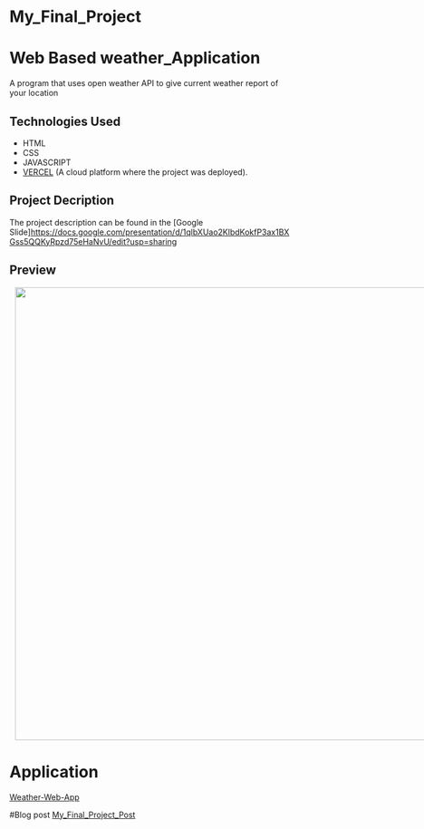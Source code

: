 # My_Final_Project

# Web Based weather_Application
A program that uses open weather API to give current weather report of your location

## Technologies Used
  - HTML
  - CSS
  - JAVASCRIPT
  - [VERCEL](https://vercel.com/home) (A cloud platform where the project was deployed).

## Project Decription 
The project description can be found in the [Google Slide]https://docs.google.com/presentation/d/1qlbXUao2KlbdKokfP3ax1BXGss5QQKyRpzd75eHaNvU/edit?usp=sharing

## Preview
<div style="display:flex">
     <div style="flex:1;padding-left:10px;">
          <img src="https://user-images.githubusercontent.com/99515673/225871316-8aa48ae7-b092-458c-ba8f-f4be2af1da59.png" width="800"/>
     </div>
</div>

# Application 
[Weather-Web-App](https://my-final-project-mu.vercel.app/)

#Blog post
[My_Final_Project_Post](https://www.linkedin.com/posts/dennis-obiorah-b04333257_my-portfolio-project-journey-from-concept-activity-7140688278986428416-pNAn?utm_source=share&utm_medium=member_desktop)

